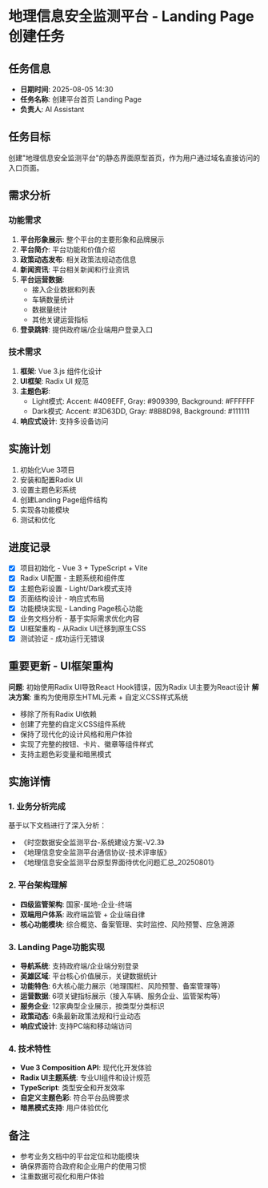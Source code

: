 # 地理信息安全监测平台 - Landing Page 创建任务

## 任务信息
- **日期时间**: 2025-08-05 14:30
- **任务名称**: 创建平台首页 Landing Page
- **负责人**: AI Assistant

## 任务目标
创建"地理信息安全监测平台"的静态界面原型首页，作为用户通过域名直接访问的入口页面。

## 需求分析
### 功能需求
1. **平台形象展示**: 整个平台的主要形象和品牌展示
2. **平台简介**: 平台功能和价值介绍
3. **政策动态发布**: 相关政策法规动态信息
4. **新闻资讯**: 平台相关新闻和行业资讯
5. **平台运营数据**: 
   - 接入企业数据和列表
   - 车辆数量统计
   - 数据量统计
   - 其他关键运营指标
6. **登录跳转**: 提供政府端/企业端用户登录入口

### 技术需求
1. **框架**: Vue 3.js 组件化设计
2. **UI框架**: Radix UI 规范
3. **主题色彩**:
   - Light模式: Accent: #409EFF, Gray: #909399, Background: #FFFFFF
   - Dark模式: Accent: #3D63DD, Gray: #8B8D98, Background: #111111
4. **响应式设计**: 支持多设备访问

## 实施计划
1. 初始化Vue 3项目
2. 安装和配置Radix UI
3. 设置主题色彩系统
4. 创建Landing Page组件结构
5. 实现各功能模块
6. 测试和优化

## 进度记录
- [x] 项目初始化 - Vue 3 + TypeScript + Vite
- [x] Radix UI配置 - 主题系统和组件库
- [x] 主题色彩设置 - Light/Dark模式支持
- [x] 页面结构设计 - 响应式布局
- [x] 功能模块实现 - Landing Page核心功能
- [x] 业务文档分析 - 基于实际需求优化内容
- [x] UI框架重构 - 从Radix UI迁移到原生CSS
- [x] 测试验证 - 成功运行无错误

## 重要更新 - UI框架重构
**问题**: 初始使用Radix UI导致React Hook错误，因为Radix UI主要为React设计
**解决方案**: 重构为使用原生HTML元素 + 自定义CSS样式系统
- 移除了所有Radix UI依赖
- 创建了完整的自定义CSS组件系统
- 保持了现代化的设计风格和用户体验
- 实现了完整的按钮、卡片、徽章等组件样式
- 支持主题色彩变量和暗黑模式

## 实施详情

### 1. 业务分析完成
基于以下文档进行了深入分析：
- 《时空数据安全监测平台-系统建设方案-V2.3》
- 《地理信息安全监测平台通信协议-技术评审版》
- 《地理信息安全监测平台原型界面待优化问题汇总_20250801》

### 2. 平台架构理解
- **四级监管架构**: 国家-属地-企业-终端
- **双端用户体系**: 政府端监管 + 企业端自律
- **核心功能模块**: 综合概览、备案管理、实时监控、风险预警、应急溯源

### 3. Landing Page功能实现
- **导航系统**: 支持政府端/企业端分别登录
- **英雄区域**: 平台核心价值展示，关键数据统计
- **功能特色**: 6大核心能力展示（地理围栏、风险预警、备案管理等）
- **运营数据**: 6项关键指标展示（接入车辆、服务企业、监管架构等）
- **服务企业**: 12家典型企业展示，按类型分类标识
- **政策动态**: 6条最新政策法规和行业动态
- **响应式设计**: 支持PC端和移动端访问

### 4. 技术特性
- **Vue 3 Composition API**: 现代化开发体验
- **Radix UI主题系统**: 专业UI组件和设计规范
- **TypeScript**: 类型安全和开发效率
- **自定义主题色彩**: 符合平台品牌要求
- **暗黑模式支持**: 用户体验优化

## 备注
- 参考业务文档中的平台定位和功能模块
- 确保界面符合政府和企业用户的使用习惯
- 注重数据可视化和用户体验

